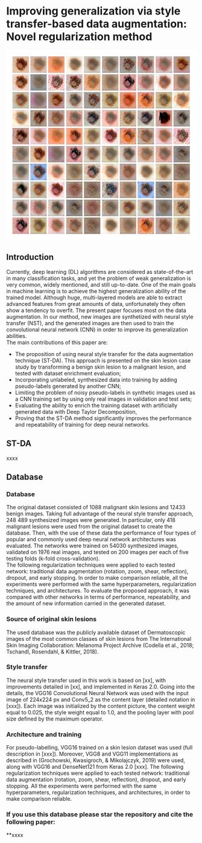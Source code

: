 
# Improving generalization via style transfer-based data augmentation: Novel regularization method

![Generated skin lesions: example.](https://raw.githubusercontent.com/AgaMiko/ST-DA/master/Skin-lesions-examples.jpg)

## Introduction
Currently, deep learning (DL) algorithms are considered as state-of-the-art in many classification tasks,
and yet the problem of weak generalization is very common, widely mentioned, and still up-to-date.
One of the main goals in machine learning is to achieve the highest generalization ability of the trained model.
Although huge, multi-layered models are able to extract advanced features from great amounts of data,
unfortunately they often show a tendency to overfit.
The present paper focuses most on the data augmentation. In our method, new images are synthetized with neural style transfer (NST),
and the generated images are then used to train the convolutional neural network (CNN) in order to improve
its generalization abilities.  
The main contributions of this paper are:
*	The proposition of using neural style transfer for the data augmentation technique (ST-DA). This approach is presented on the skin lesion case study by transforming a benign skin lesion to a malignant lesion, and tested with dataset enrichment evaluation; 
*	Incorporating unlabeled, synthesized data into training by adding pseudo-labels generated by another CNN; 
*	Limiting the problem of noisy pseudo-labels in synthetic images used as a CNN training set by using only real images in validation and test sets;
*	Evaluating the ability to enrich the training dataset with artificially generated data with Deep Taylor Decomposition, 
* Proving that the ST-DA method significantly improves the performance and repeatability of training for deep neural networks.


## ST-DA
xxxx

## Database
### Database
The original dataset consisted of 1088 malignant skin lesions and 12433 benign images. Taking full advantage of the neural style transfer approach, 248 489 synthesized images were generated. In particular, only 418 malignant lesions were used from the original dataset to create the database.  Then, with the use of these data the performance of four types of popular and commonly used deep neural network architectures was evaluated. The networks were trained on 54030 synthesized images, validated on 1976 real images, and tested on 200 images per each of five testing folds (k-fold cross-validation).  
The following regularization techniques were applied to each tested network: traditional data augmentation (rotation, zoom, shear, reflection), dropout, and early stopping. In order to make comparison reliable, all the experiments were performed with the same hyperparameters, regularization techniques, and architectures. To evaluate the proposed approach, it was compared with other networks in terms of performance, repeatability, and the amount of new information carried in the generated dataset. 

### Source of original skin lesions
The used database was the publicly available dataset of Dermatoscopic images of the most common classes of skin lesions from The International Skin Imaging Collaboration: Melanoma Project Archive (Codella et al., 2018; Tschandl, Rosendahl, & Kittler, 2018). 

### Style transfer
The neural style transfer used in this work is based on [xx], with improvements detailed in [xx], and implemented in Keras 2.0. Going into the details, the VGG16 Convolutional Neural Network was used with the input image of 224x224 px and Conv5_2 as the content layer (detailed notation in [xxx]). Each image was initialized by the content picture, the content weight equal to 0.025, the style weight equal to 1.0, and the pooling layer with pool size defined by the maximum operator. 

### Architecture and training
For pseudo-labelling, VGG16 trained on a skin lesion dataset was used (full description in [xxx]).
Moreover, VGG8 and VGG11 implementations as described in (Grochowski, Kwasigroch, & Mikolajczyk, 2019) were used, along with VGG16 and DenseNet121 from Keras 2.0 [xxx]. The following regularization techniques were applied to each tested network: traditional data augmentation (rotation, zoom, shear, reflection), dropout, and early stopping. All the experiments were performed with the same hyperparameters, regularization techniques, and architectures, in order to make comparison reliable.


### If you use this database please star the repository and cite the following paper:

**xxxx
